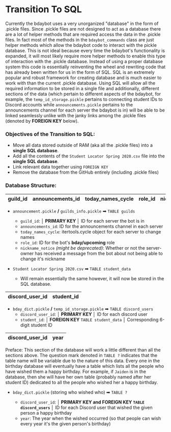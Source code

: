 # Transition To SQL
Currently the bdaybot uses a very unorganized "database" in the form of .pickle files.  Since .pickle files are not designed to act as a database there are a lot of helper methods that are required access the data in the .pickle files.  In fact most of the methods in the `bdaybot_commands` class are just helper methods which allow the bdaybot code to interact with the pickle database.  This is not ideal because every time the bdaybot's functionality is expanded, it will most likely require more helper methods to enable this type of interaction with the .pickle database.  Instead of using a proper database system this code is essentially reinventing the wheel and rewriting code that has already been written for us in the form of SQL.  SQL is an extremely popular and robust framework for creating database and is much easier to work with than the current .pickle database.  Using SQL will allow all the required information to be stored in a single file and additionally, different sections of the data (which pertain to different aspects of the bdaybot, for example, the `temp_id_storage.pickle` pertains to connecting student IDs to Discord accounts while `announcements.pickle` pertains to the announcements channel for each server the bdaybot is in) will be able to be linked seamlessly unlike with the janky links among the .pickle files (denoted by **FOREIGN KEY** below).

### Objectives of the Transition to SQL:
* Move all data stored outside of RAM (aka all the .pickle files) into a **single SQL database**.
* Add all the contents of the `Student Locator Spring 2020.csv` file into the **single SQL database**.
* Link relevant data together using `FOREIGN KEY`
* Remove the database from the GitHub entirely (including .pickle files)

### Database Structure:

| guild_id | announcements_id | today_names_cycle | role_id | nickname_notice |
| -------- | ---------------- | ----------------- | ------- | --------------- |

* `announcement.pickle` **/** `guilds_info.pickle` ➡ `TABLE guilds`
  * `guild_id`: **│ PRIMARY KEY │**  ID for each server the bot is in
  * `announcements_id`: ID for the announcements channel in each server
  * `today_names_cycle`: itertools.cycle object for each server to change names
  * `role_id`: ID for the bot's **bday/upcoming** role
  * `nickname_notice` *(might be deprecated)*: Whether or not the server-owner has received a message from the bot about not being able to change it's nickname


* `Student Locator Spring 2020.csv` ➡ `TABLE student_data`
  * Will remain essentially the same however, it will now be stored in the SQL database.

| discord_user_id | student_id |
| --------------- | ---------- |

* `bday_dict.pickle` **/** `temp_id_storage.pickle` ➡ `TABLE discord_users`
  * `discord_user_id`: **│ PRIMARY KEY │** ID for each discord user
  * `student_id`:  **│ FOREIGN KEY** `TABLE student_data` **│** Corresponding 6-digit student ID

| discord_user_id | year |
| --------------- | ---- |

Preface: This section of the database will work a little different than all the sections above.  The question mark denoted in `TABLE ?` indicates that the table name will be variable due to the nature of this data.  Every one in the birthday database will eventually have a table which lists all the people who have wished them a happy birthday. For example, if `Jaiden` is in the database, then she will have her own table (probably named after her student ID) dedicated to all the people who wished her a happy birthday.

* `bday_dict.pickle` (storing who wished who) ➡ `TABLE ?`

  * `discord_user_id`: **│ PRIMARY KEY and FOREIGN KEY `TABLE discord_users` │** ID for each Discord user that wished the given person a happy birthday
  * `year`: The year when the wished occurred (so that people can wish every year it's the given person's birthday)
